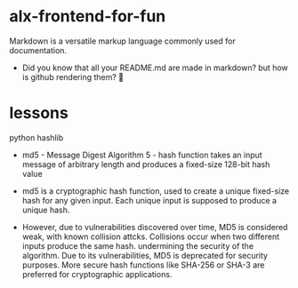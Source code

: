 # alx-frontend-for-fun
Markdown is a versatile markup language commonly used for documentation.

* Did you know that all your README.md are made in markdown? but how is github rendering them? 🤔

# lessons

python hashlib

* md5 - Message Digest Algorithm 5 - hash function takes an input message of arbitrary length and produces a fixed-size 128-bit hash value

* md5 is a cryptographic hash function, used to create a unique fixed-size hash for any given input. Each unique input is supposed to produce a unique hash.

* However, due to vulnerabilities discovered over time, MD5 is considered weak, with known collision attcks. Collisions occur when two different inputs produce the same hash. undermining the security of the algorithm. Due to its vulnerabilities, MD5 is deprecated for security purposes. More secure hash functions like SHA-256 or SHA-3 are preferred for cryptographic applications.
